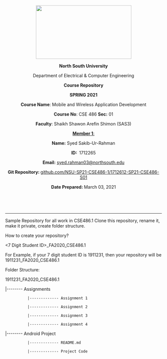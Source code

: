 <p style="text-align: center;">&nbsp;</p>
<p style="text-align: center;">&nbsp;</p>
<p align="center"><strong><img src="https://media.dhakatribune.com/uploads/2016/11/nsulogo.jpg" alt="" width="307" height="172" /></strong></p>



<p align="center"><strong>North South University</strong></p>
<p align="center">Department of Electrical &amp; Computer Engineering</p>
<p align="center"><strong>Course Repository</strong></p>
<p align="center"><strong>SPRING 2021 </strong></p>


<p align="center"><strong>Course Name</strong>: Mobile and Wireless Application Development </p>
<p align="center"><strong>Course No</strong>: CSE 486 <strong>Sec</strong><strong>:</strong> 01</p>
<p align="center"><strong>Faculty</strong>: Shaikh Shawon Arefin Shimon (SAS3)</p>
<p align="center"><strong><u>Member 1</u></strong><u>:</u></p>
<p align="center"><strong>Name</strong><strong>:</strong> Syed Sakib-Ur-Rahman</p>
<p align="center"><strong>ID</strong><strong>:&nbsp; </strong>1712265</p>
<p align="center"><strong>Email</strong><strong>:</strong> <a href="mailto:syed.rahman03@northsouth.edu">syed.rahman03@northsouth.edu</a></p>

<p align="center"><strong>Git Repository</strong><strong>: </strong><a href="github.com/NSU-SP21-CSE486-1/1712612-SP21-CSE486-S01">github.com/NSU-SP21-CSE486-1/1712612-SP21-CSE486-S01</a></p>

<p align="center"><strong>Date Prepared</strong><strong>: </strong>March 03, 2021</p>
<p><strong>&nbsp;</strong></p>
<p><strong>&nbsp;</strong></p>


--------------------------------------------------------------------------------------------

Sample Repository for all work in CSE486.1
Clone this repository, rename it, make it private, create folder structure.

How to create your repository?

<7 Digit Student ID>_FA2020_CSE486.1

For Example, if your 7 digit student ID is 1911231, then your repository will be 1911231_FA2020_CSE486.1

Folder Structure:

1911231_FA2020_CSE486.1

  |-------- Assignments
  
              |------------- Assignment 1
              
              |------------- Assignment 2
              
              |------------- Assignment 3
              
              |------------- Assignment 4
              
  |-------- Android Project
  
              |------------- README.md
              
              |------------- Project Code
              
                              
  
              
